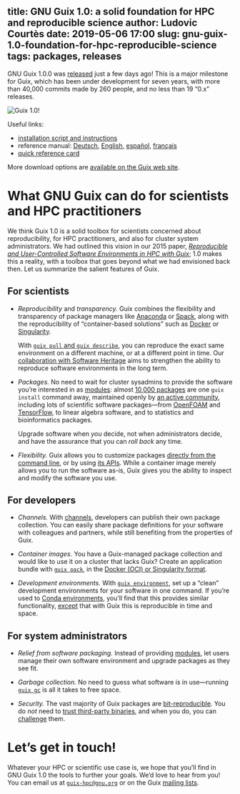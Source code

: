 title: GNU Guix 1.0: a solid foundation for HPC and reproducible science
author: Ludovic Courtès
date: 2019-05-06 17:00
slug: gnu-guix-1.0-foundation-for-hpc-reproducible-science
tags: packages, releases
---

GNU Guix 1.0.0 was
[released](https://www.gnu.org/software/guix/blog/2019/gnu-guix-1.0.0-released/)
just a few days ago!  This is a major milestone for Guix, which has
been under development for seven years, with more than 40,000 commits
made by 260 people, and no less than 19 “0.x” releases.

![Guix 1.0!](https://www.gnu.org/software/guix/static/blog/img/guix-1.0.png)

Useful links:

  - [installation script and
    instructions](https://www.gnu.org/software/guix/manual/en/html_node/Binary-Installation.html)
  - reference manual:
	[Deutsch](https://www.gnu.org/software/guix/manual/de/html_node),
    [English](https://www.gnu.org/software/guix/manual/en/html_node),
    [español](https://www.gnu.org/software/guix/manual/es/html_node),
    [français](https://www.gnu.org/software/guix/manual/fr/html_node)
  - [quick reference card](https://www.gnu.org/software/guix/guix-refcard.pdf)
	
More download options are [available on the Guix web
site](https://www.gnu.org/software/guix/download/).

# What GNU Guix can do for scientists and HPC practitioners

We think Guix 1.0 is a solid toolbox for scientists concerned about
reproducibility, for HPC practitioners, and also for cluster system
administrators.  We had outlined this vision in our 2015 paper,
[_Reproducible and User-Controlled Software Environments in HPC with
Guix_](https://hal.inria.fr/hal-01161771/en); 1.0 makes this a reality,
with a toolbox that goes beyond what we had envisioned back then.  Let
us summarize the salient features of Guix.

## For scientists

  - *Reproducibility* and *transparency.* Guix combines the flexibility
    and transparency of package managers like
    [Anaconda](https://anaconda.org) or [Spack](https://spack.io), along
    with the reproducibility of “container-based solutions” such as
    [Docker](https://www.docker.com/) or
    [Singularity](https://www.sylabs.io/singularity/).
	
	With [`guix pull` and `guix
    describe`](https://hpc.guix.info/blog/2018/12/hpc-reproducible-research-in-guix-0-16-0/),
    you can reproduce the exact same environment on a different machine,
    or at a different point in time.  Our [collaboration with Software
    Heritage](https://www.softwareheritage.org/2019/04/18/software-heritage-and-gnu-guix-join-forces-to-enable-long-term-reproducibility/)
    aims to strengthen the ability to reproduce software environments in
    the long term.

  - *Packages.* No need to wait for cluster sysadmins to provide the
    software you’re interested in as
    [modules](http://modules.sourceforge.net/): almost [10,000
    packages](https://hpc.guix.info/browse) are one `guix
    install` command away, maintained openly by [an active
    community](https://www.openhub.net/p/gnuguix/), including lots of
    scientific software packages—from
    [OpenFOAM](https://hpc.guix.info/package/openfoam) and
    [TensorFlow](https://hpc.guix.info/package/tensorflow),
    to linear algebra software, and to statistics and bioinformatics
    packages.
	
	Upgrade software when _you_ decide, not when administrators decide,
    and have the assurance that you can _roll back_ any time.

  - *Flexibility.* Guix allows you to customize packages [directly from
    the command
    line](https://www.gnu.org/software/guix/manual/en/html_node/Package-Transformation-Options.html),
    or by using [its
    APIs](https://www.gnu.org/software/guix/manual/en/html_node/Defining-Packages.html).
    While a container image merely allows you to run the software as-is,
    Guix gives you the ability to inspect and modify the software you
    use.

## For developers

  - *Channels.*  With
    [channels](https://www.gnu.org/software/guix/manual/en/html_node/Channels.html),
    developers can publish their own package collection.  You can easily
    share package definitions for your software with colleagues and
    partners, while still benefiting from the properties of Guix.

  - *Container images.* You have a Guix-managed package collection and
    would like to use it on a cluster that lacks Guix?  Create an
    application bundle with [`guix
    pack`](https://hpc.guix.info/blog/2017/10/using-guix-without-being-root/),
    in the [Docker (OCI) or Singularity
    format](https://www.gnu.org/software/guix/manual/en/html_node/Invoking-guix-pack.html).

  - *Development environments.* With [`guix
    environment`](https://www.gnu.org/software/guix/manual/en/html_node/Invoking-guix-environment.html),
    set up a “clean” development environments for your software in one
    command.  If you’re used to [Conda
    environments](https://docs.conda.io/projects/conda/en/latest/user-guide/tasks/manage-environments.html),
    you’ll find that this provides similar functionality,
    [except](https://github.com/conda/conda/issues/2997) that with Guix
    this is reproducible in time and space.

## For system administrators

  - *Relief from software packaging.*  Instead of providing
    [modules](http://modules.sourceforge.net), let users manage their
    own software environment and upgrade packages as they see fit.

  - *Garbage collection.*  No need to guess what software is in
    use—running [`guix
    gc`](https://www.gnu.org/software/guix/manual/en/html_node/Invoking-guix-gc.html)
    is all it takes to free space.

  - *Security.* The vast majority of Guix packages are
    [bit-reproducible](https://reproducible-builds.org/docs/definition/).
    You do _not_ need to [trust third-party
    binaries](https://www.gnu.org/software/guix/manual/en/html_node/On-Trusting-Binaries.html),
    and when you do, you can
    [challenge](https://www.gnu.org/software/guix/manual/en/html_node/Invoking-guix-challenge.html)
    them.

# Let’s get in touch!

Whatever your HPC or scientific use case is, we hope that you’ll find in
GNU Guix 1.0 the tools to further your goals.  We’d love to hear from
you!  You can email us at
[`guix-hpc@gnu.org`](https://hpc.guix.info/about/) or on
the Guix [mailing lists](https://www.gnu.org/software/guix/contact/).
